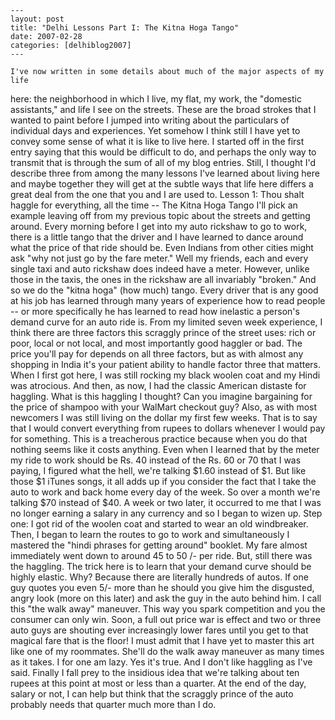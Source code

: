 
    ---
    layout: post
    title: "Delhi Lessons Part I: The Kitna Hoga Tango"
    date: 2007-02-28
    categories: [delhiblog2007]
    ---

    I've now written in some details about much of the major aspects of my life
here: the neighborhood in which I live, my flat, my work, the "domestic
assistants," and life I see on the streets. These are the broad strokes that I
wanted to paint before I jumped into writing about the particulars of
individual days and experiences. Yet somehow I think still I have yet to
convey some sense of what it is like to live here. I started off in the first
entry saying that this would be difficult to do, and perhaps the only way to
transmit that is through the sum of all of my blog entries. Still, I thought
I'd describe three from among the many lessons I've learned about living here
and maybe together they will get at the subtle ways that life here differs a
great deal from the one that you and I are used to. Lesson 1: Thou shalt
haggle for everything, all the time -- The Kitna Hoga Tango I'll pick an
example leaving off from my previous topic about the streets and getting
around. Every morning before I get into my auto rickshaw to go to work, there
is a little tango that the driver and I have learned to dance around what the
price of that ride should be. Even Indians from other cities might ask "why
not just go by the fare meter." Well my friends, each and every single taxi
and auto rickshaw does indeed have a meter. However, unlike those in the
taxis, the ones in the rickshaw are all invariably "broken." And so we do the
"kitna hoga" (how much) tango. Every driver that is any good at his job has
learned through many years of experience how to read people -- or more
specifically he has learned to read how inelastic a person's demand curve for
an auto ride is. From my limited seven week experience, I think there are
three factors this scraggly prince of the street uses: rich or poor, local or
not local, and most importantly good haggler or bad. The price you'll pay for
depends on all three factors, but as with almost any shopping in India it's
your patient ability to handle factor three that matters. When I first got
here, I was still rocking my black woolen coat and my Hindi was atrocious. And
then, as now, I had the classic American distaste for haggling. What is this
haggling I thought? Can you imagine bargaining for the price of shampoo with
your WalMart checkout guy? Also, as with most newcomers I was still living on
the dollar my first few weeks. That is to say that I would convert everything
from rupees to dollars whenever I would pay for something. This is a
treacherous practice because when you do that nothing seems like it costs
anything. Even when I learned that by the meter my ride to work should be Rs.
40 instead of the Rs. 60 or 70 that I was paying, I figured what the hell,
we're talking $1.60 instead of $1. But like those $1 iTunes songs, it all adds
up if you consider the fact that I take the auto to work and back home every
day of the week. So over a month we're talking $70 instead of $40. A week or
two later, it occurred to me that I was no longer earning a salary in any
currency and so I began to wizen up. Step one: I got rid of the woolen coat
and started to wear an old windbreaker. Then, I began to learn the routes to
go to work and simultaneously I mastered the "hindi phrases for getting
around" booklet. My fare almost immediately went down to around 45 to 50 /-
per ride. But, still there was the haggling. The trick here is to learn that
your demand curve should be highly elastic. Why? Because there are literally
hundreds of autos. If one guy quotes you even 5/- more than he should you give
him the disgusted, angry look (more on this later) and ask the guy in the auto
behind him. I call this "the walk away" maneuver. This way you spark
competition and you the consumer can only win. Soon, a full out price war is
effect and two or three auto guys are shouting ever increasingly lower fares
until you get to that magical fare that is the floor! I must admit that I have
yet to master this art like one of my roommates. She'll do the walk away
maneuver as many times as it takes. I for one am lazy. Yes it's true. And I
don't like haggling as I've said. Finally I fall prey to the insidious idea
that we're talking about ten rupees at this point at most or less than a
quarter. At the end of the day, salary or not, I can help but think that the
scraggly prince of the auto probably needs that quarter much more than I do.

